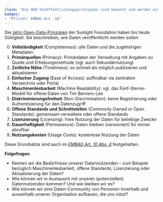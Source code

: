 ```yaml
---
claim: "Die OGD-Veröffentlichungsprinzipien sind bekannt und werden eingehalten."
badges:
- "Pflicht: EMBAG Art. 10"
---
```


Die [zehn Open-Data-Prinzipien](https://sunlightfoundation.com/policy/documents/ten-open-data-principles) der Sunlight Foundation haben bis heute Gültigkeit. Sie beschreiben, wie Daten veröffentlicht werden sollen:

0. **Vollständigkeit** (Completeness): *alle* Daten *und* die zugehörigen Metadaten
0. **Primärquellen** (Primacy): Primärdaten der Verwaltung mit Angaben zu Quelle und Erhebungsmethode (vgl. auch Sekundärnutzung)
0. **Zeitliche Nähe** (Timeliness): so schnell als möglich publizieren und aktualisieren
0. **Einfacher Zugang** (Ease of Access): auffindbar via zentralem Verzeichnis oder Portal
0. **Maschinenlesbarkeit** (Machine Readability): vgl. das Fünf-Sterne-Modell für offene Daten von Tim Berners-Lee
0. **Diskriminierungsfreiheit** (Non-Discrimination): keine Registrierung oder Authentisierung für den Datenzugriff
0. **Offene Standards und Schnittstellen** (Commonly Owned or Open Standards): gemeinsam verwaltete oder offene Standards
0. **Lizenzierung** (Licensing): freie Nutzung der Daten für beliebige Zwecke
0. **Dauerhaftigkeit** (Permanence): Daten bleiben (versioniert) für immer abrufbar
0. **Nutzungskosten** (Usage Costs): kostenlose Nutzung der Daten

Diese Grundsätze sind auch im _[EMBAG Art. 10 Abs. 4](https://www.fedlex.admin.ch/eli/fga/2023/787/de#art_10)_ festgehalten.

**Folgefragen**

* Kennen wir die Bedürfnisse unserer Datennutzenden – zum Beispiel bezüglich Maschinenlesbarkeit, offene Standards, Lizenzierung oder Aktualisierung der Daten?
* Wie können wir in Austausch mit unseren (potenziellen) Datennutzenden kommen? Und wie bleiben wir es?
* Wie können wir eine Daten-Community von Personen innerhalb und ausserhalb unserer Organisation aufbauen, die uns nützt?
